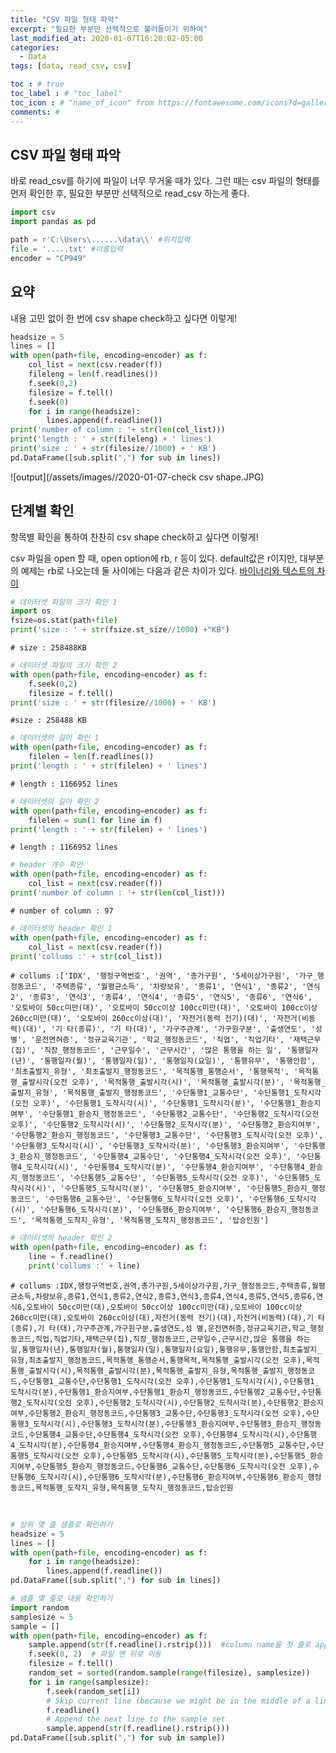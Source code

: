 ```yaml
---
title: "CSV 파일 형태 파악"
excerpt: "필요한 부분만 선택적으로 불러들이기 위하여"
last_modified_at: 2020-01-07T16:20:02-05:00
categories:
  - Data
tags: [data, read_csv, csv]

toc : # true
toc_label : # "toc_label"
toc_icon : # "name_of_icon" from https://fontawesome.com/icons?d=gallery&s=solid&m=free
comments: #
---
```




## CSV 파일 형태 파악

바로 read_csv를 하기에 파일이 너무 무거울 때가 있다. 
그런 때는 csv 파일의 형태를 먼저 확인한 후, 필요한 부분만 선택적으로 read_csv 하는게 좋다.


```python
import csv
import pandas as pd
```


```python
path = r'C:\Users\......\data\\' #위치입력
file = '.....txt' #이름입력
encoder = "CP949"
```



## 요약  
내용 고민 없이 한 번에 csv shape check하고 싶다면 이렇게!

```python
headsize = 5
lines = []
with open(path+file, encoding=encoder) as f:
    col_list = next(csv.reader(f))
    fileleng = len(f.readlines())
    f.seek(0,2)
    filesize = f.tell()
    f.seek(0)
    for i in range(headsize):
        lines.append(f.readline())
print('number of column : '+ str(len(col_list)))
print('length : ' + str(fileleng) + ' lines')
print('size : ' + str(filesize//1000) + ' KB')
pd.DataFrame([sub.split(",") for sub in lines])
```
![output](/assets/images//2020-01-07-check csv shape.JPG)




## 단계별 확인
항목별 확인을 통하여 찬찬히 csv shape check하고 싶다면 이렇게!  

csv 파일을 open 할 때, open option에 rb, r 등이 있다. 
default값은 r이지만, 대부분의 예제는 rb로 나오는데 둘 사이에는 다음과 같은 차이가 있다.
[바이너리와 텍스트의 차이](https://m.blog.naver.com/PostView.nhn?blogId=tipsware&logNo=221353023593&proxyReferer=https%3A%2F%2Fwww.google.com%2F)


```python
# 데이터셋 파일의 크기 확인 1 
import os
fsize=os.stat(path+file)
print('size : ' + str(fsize.st_size//1000) +"KB")
```

    # size : 258488KB



```python
# 데이터셋 파일의 크기 확인 2
with open(path+file, encoding=encoder) as f:
    f.seek(0,2)
    filesize = f.tell()
print('size : ' + str(filesize//1000) + ' KB')
```

    #size : 258488 KB



```python
# 데이터셋의 길이 확인 1
with open(path+file, encoding=encoder) as f:
    filelen = len(f.readlines())
print('length : ' + str(filelen) + ' lines')
```

    # length : 1166952 lines



```python
# 데이터셋의 길이 확인 2
with open(path+file, encoding=encoder) as f:
    filelen = sum(1 for line in f)
print('length : ' + str(filelen) + ' lines')
```

    # length : 1166952 lines



```python
# header 개수 확인
with open(path+file, encoding=encoder) as f:
    col_list = next(csv.reader(f))
print('number of column : '+ str(len(col_list)))
```

    # number of column : 97



```python
# 데이터셋의 header 확인 1
with open(path+file, encoding=encoder) as f:
    col_list = next(csv.reader(f))
print('collums :' + str(col_list))
```

    # collums :['IDX', '행정구역번호', '권역', '총가구원', '5세이상가구원', '가구_행정동코드', '주택종류', '월평균소득', '차량보유', '종류1', '연식1', '종류2', '연식2', '종류3', '연식3', '종류4', '연식4', '종류5', '연식5', '종류6', '연식6', '오토바이 50cc미만(대)', '오토바이 50cc이상 100cc미만(대)', '오토바이 100cc이상 260cc미만(대)', '오토바이 260cc이상(대)', '자전거(동력 전기)(대)', '자전거(비동력)(대)', '기 타(종류)', '기 타(대)', '가구주관계', '가구원구분', '출생연도', '성 별', '운전면허증', '정규교육기관', '학교_행정동코드', '직업', '직업기타', '재택근무(집)', '직장_행정동코드', '근무일수', '근무시간', '많은 통행을 하는 일', '통행일자(년)', '통행일자(월)', '통행일자(일)', '통행일자(요일)', '통행유무', '통행안함', '최초출발지_유형', '최초출발지_행정동코드', '목적통행_통행순서', '통행목적', '목적통행_출발시각(오전 오후)', '목적통행_출발시각(시)', '목적통행_출발시각(분)', '목적통행_출발지_유형', '목적통행_출발지_행정동코드', '수단통행1_교통수단', '수단통행1_도착시각(오전 오후)', '수단통행1_도착시각(시)', '수단통행1_도착시각(분)', '수단통행1_환승지여부', '수단통행1_환승지_행정동코드', '수단통행2_교통수단', '수단통행2_도착시각(오전 오후)', '수단통행2_도착시각(시)', '수단통행2_도착시각(분)', '수단통행2_환승지여부', '수단통행2_환승지_행정동코드', '수단통행3_교통수단', '수단통행3_도착시각(오전 오후)', '수단통행3_도착시각(시)', '수단통행3_도착시각(분)', '수단통행3_환승지여부', '수단통행3_환승지_행정동코드', '수단통행4_교통수단', '수단통행4_도착시각(오전 오후)', '수단통행4_도착시각(시)', '수단통행4_도착시각(분)', '수단통행4_환승지여부', '수단통행4_환승지_행정동코드', '수단통행5_교통수단', '수단통행5_도착시각(오전 오후)', '수단통행5_도착시각(시)', '수단통행5_도착시각(분)', '수단통행5_환승지여부', '수단통행5_환승지_행정동코드', '수단통행6_교통수단', '수단통행6_도착시각(오전 오후)', '수단통행6_도착시각(시)', '수단통행6_도착시각(분)', '수단통행6_환승지여부', '수단통행6_환승지_행정동코드', '목적통행_도착지_유형', '목적통행_도착지_행정동코드', '탑승인원']



```python
# 데이터셋의 header 확인 2
with open(path+file, encoding=encoder) as f:
    line = f.readline()
    print('collums :' + line)
```

    # collums :IDX,행정구역번호,권역,총가구원,5세이상가구원,가구_행정동코드,주택종류,월평균소득,차량보유,종류1,연식1,종류2,연식2,종류3,연식3,종류4,연식4,종류5,연식5,종류6,연식6,오토바이 50cc미만(대),오토바이 50cc이상 100cc미만(대),오토바이 100cc이상 260cc미만(대),오토바이 260cc이상(대),자전거(동력 전기)(대),자전거(비동력)(대),기 타(종류),기 타(대),가구주관계,가구원구분,출생연도,성 별,운전면허증,정규교육기관,학교_행정동코드,직업,직업기타,재택근무(집),직장_행정동코드,근무일수,근무시간,많은 통행을 하는 일,통행일자(년),통행일자(월),통행일자(일),통행일자(요일),통행유무,통행안함,최초출발지_유형,최초출발지_행정동코드,목적통행_통행순서,통행목적,목적통행_출발시각(오전 오후),목적통행_출발시각(시),목적통행_출발시각(분),목적통행_출발지_유형,목적통행_출발지_행정동코드,수단통행1_교통수단,수단통행1_도착시각(오전 오후),수단통행1_도착시각(시),수단통행1_도착시각(분),수단통행1_환승지여부,수단통행1_환승지_행정동코드,수단통행2_교통수단,수단통행2_도착시각(오전 오후),수단통행2_도착시각(시),수단통행2_도착시각(분),수단통행2_환승지여부,수단통행2_환승지_행정동코드,수단통행3_교통수단,수단통행3_도착시각(오전 오후),수단통행3_도착시각(시),수단통행3_도착시각(분),수단통행3_환승지여부,수단통행3_환승지_행정동코드,수단통행4_교통수단,수단통행4_도착시각(오전 오후),수단통행4_도착시각(시),수단통행4_도착시각(분),수단통행4_환승지여부,수단통행4_환승지_행정동코드,수단통행5_교통수단,수단통행5_도착시각(오전 오후),수단통행5_도착시각(시),수단통행5_도착시각(분),수단통행5_환승지여부,수단통행5_환승지_행정동코드,수단통행6_교통수단,수단통행6_도착시각(오전 오후),수단통행6_도착시각(시),수단통행6_도착시각(분),수단통행6_환승지여부,수단통행6_환승지_행정동코드,목적통행_도착지_유형,목적통행_도착지_행정동코드,탑승인원


​    


```python
# 상위 몇 줄 샘플로 확인하기
headsize = 5
lines = []
with open(path+file, encoding=encoder) as f:
    for i in range(headsize):
        lines.append(f.readline()) 
pd.DataFrame([sub.split(",") for sub in lines])
```


```python
# 샘플 몇 줄로 내용 확인하기
import random
samplesize = 5
sample = []
with open(path+file, encoding=encoder) as f:
    sample.append(str(f.readline().rstrip()))  #column name을 첫 줄로 append
    f.seek(0, 2)  # 파일 맨 뒤로 이동
    filesize = f.tell()
    random_set = sorted(random.sample(range(filesize), samplesize))
    for i in range(samplesize):
        f.seek(random_set[i])
        # Skip current line (because we might be in the middle of a line) 
        f.readline()
        # Append the next line to the sample set 
        sample.append(str(f.readline().rstrip()))
pd.DataFrame([sub.split(",") for sub in sample])
```

